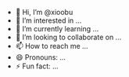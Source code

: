 - 👋 Hi, I’m @xioobu
- 👀 I’m interested in ...
- 🌱 I’m currently learning ...
- 💞️ I’m looking to collaborate on ...
- 📫 How to reach me ...
- 😄 Pronouns: ...
- ⚡ Fun fact: ...

<!---
xioobu/xioobu is a ✨ special ✨ repository because its `README.md` (this file) appears on your GitHub profile.
You can click the Preview link to take a look at your changes.
--->
